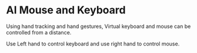 # AI Mouse and Keyboard
Using hand tracking and hand gestures, Virtual keyboard and mouse can be controlled from a distance.

Use Left hand to control keyboard and use right hand to control mouse.